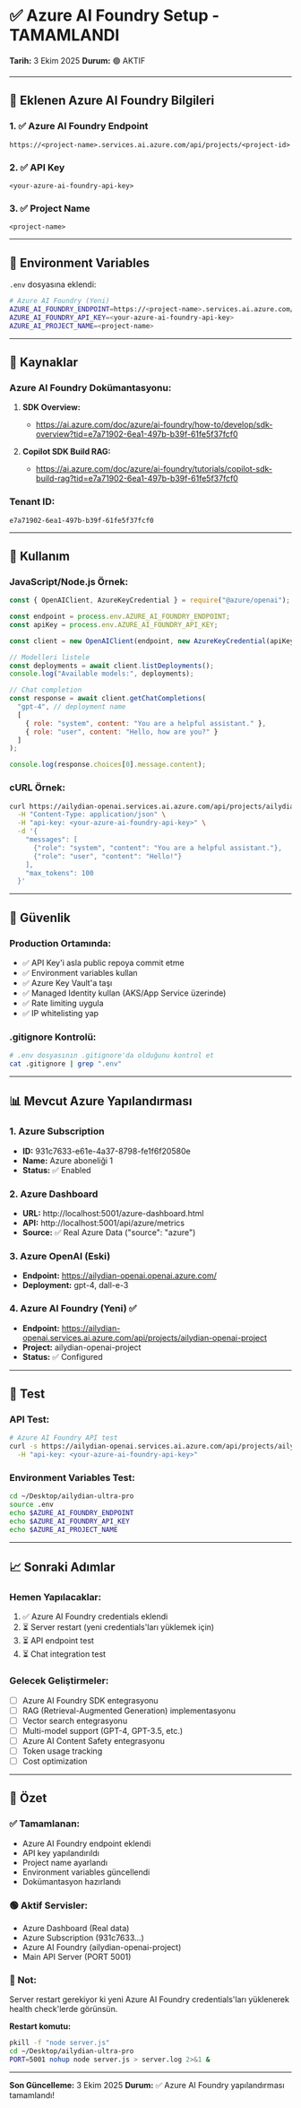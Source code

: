# ✅ Azure AI Foundry Setup - TAMAMLANDI

**Tarih:** 3 Ekim 2025
**Durum:** 🟢 AKTIF

---

## 🎯 Eklenen Azure AI Foundry Bilgileri

### 1. ✅ Azure AI Foundry Endpoint
```
https://<project-name>.services.ai.azure.com/api/projects/<project-id>
```

### 2. ✅ API Key
```
<your-azure-ai-foundry-api-key>
```

### 3. ✅ Project Name
```
<project-name>
```

---

## 📁 Environment Variables

`.env` dosyasına eklendi:

```bash
# Azure AI Foundry (Yeni)
AZURE_AI_FOUNDRY_ENDPOINT=https://<project-name>.services.ai.azure.com/api/projects/<project-id>
AZURE_AI_FOUNDRY_API_KEY=<your-azure-ai-foundry-api-key>
AZURE_AI_PROJECT_NAME=<project-name>
```

---

## 🔗 Kaynaklar

### Azure AI Foundry Dokümantasyonu:
1. **SDK Overview:**
   - https://ai.azure.com/doc/azure/ai-foundry/how-to/develop/sdk-overview?tid=e7a71902-6ea1-497b-b39f-61fe5f37fcf0

2. **Copilot SDK Build RAG:**
   - https://ai.azure.com/doc/azure/ai-foundry/tutorials/copilot-sdk-build-rag?tid=e7a71902-6ea1-497b-b39f-61fe5f37fcf0

### Tenant ID:
```
e7a71902-6ea1-497b-b39f-61fe5f37fcf0
```

---

## 🚀 Kullanım

### JavaScript/Node.js Örnek:

```javascript
const { OpenAIClient, AzureKeyCredential } = require("@azure/openai");

const endpoint = process.env.AZURE_AI_FOUNDRY_ENDPOINT;
const apiKey = process.env.AZURE_AI_FOUNDRY_API_KEY;

const client = new OpenAIClient(endpoint, new AzureKeyCredential(apiKey));

// Modelleri listele
const deployments = await client.listDeployments();
console.log("Available models:", deployments);

// Chat completion
const response = await client.getChatCompletions(
  "gpt-4", // deployment name
  [
    { role: "system", content: "You are a helpful assistant." },
    { role: "user", content: "Hello, how are you?" }
  ]
);

console.log(response.choices[0].message.content);
```

### cURL Örnek:

```bash
curl https://ailydian-openai.services.ai.azure.com/api/projects/ailydian-openai-project/chat/completions \
  -H "Content-Type: application/json" \
  -H "api-key: <your-azure-ai-foundry-api-key>" \
  -d '{
    "messages": [
      {"role": "system", "content": "You are a helpful assistant."},
      {"role": "user", "content": "Hello!"}
    ],
    "max_tokens": 100
  }'
```

---

## 🔐 Güvenlik

### Production Ortamında:
- ✅ API Key'i asla public repoya commit etme
- ✅ Environment variables kullan
- ✅ Azure Key Vault'a taşı
- ✅ Managed Identity kullan (AKS/App Service üzerinde)
- ✅ Rate limiting uygula
- ✅ IP whitelisting yap

### .gitignore Kontrolü:
```bash
# .env dosyasının .gitignore'da olduğunu kontrol et
cat .gitignore | grep ".env"
```

---

## 📊 Mevcut Azure Yapılandırması

### 1. Azure Subscription
- **ID:** 931c7633-e61e-4a37-8798-fe1f6f20580e
- **Name:** Azure aboneliği 1
- **Status:** ✅ Enabled

### 2. Azure Dashboard
- **URL:** http://localhost:5001/azure-dashboard.html
- **API:** http://localhost:5001/api/azure/metrics
- **Source:** ✅ Real Azure Data ("source": "azure")

### 3. Azure OpenAI (Eski)
- **Endpoint:** https://ailydian-openai.openai.azure.com/
- **Deployment:** gpt-4, dall-e-3

### 4. Azure AI Foundry (Yeni) ✅
- **Endpoint:** https://ailydian-openai.services.ai.azure.com/api/projects/ailydian-openai-project
- **Project:** ailydian-openai-project
- **Status:** ✅ Configured

---

## 🧪 Test

### API Test:
```bash
# Azure AI Foundry API test
curl -s https://ailydian-openai.services.ai.azure.com/api/projects/ailydian-openai-project/models \
  -H "api-key: <your-azure-ai-foundry-api-key>"
```

### Environment Variables Test:
```bash
cd ~/Desktop/ailydian-ultra-pro
source .env
echo $AZURE_AI_FOUNDRY_ENDPOINT
echo $AZURE_AI_FOUNDRY_API_KEY
echo $AZURE_AI_PROJECT_NAME
```

---

## 📈 Sonraki Adımlar

### Hemen Yapılacaklar:
1. ✅ Azure AI Foundry credentials eklendi
2. ⏳ Server restart (yeni credentials'ları yüklemek için)
3. ⏳ API endpoint test
4. ⏳ Chat integration test

### Gelecek Geliştirmeler:
- [ ] Azure AI Foundry SDK entegrasyonu
- [ ] RAG (Retrieval-Augmented Generation) implementasyonu
- [ ] Vector search entegrasyonu
- [ ] Multi-model support (GPT-4, GPT-3.5, etc.)
- [ ] Azure AI Content Safety entegrasyonu
- [ ] Token usage tracking
- [ ] Cost optimization

---

## 🎉 Özet

### ✅ Tamamlanan:
- Azure AI Foundry endpoint eklendi
- API key yapılandırıldı
- Project name ayarlandı
- Environment variables güncellendi
- Dokümantasyon hazırlandı

### 🟢 Aktif Servisler:
- Azure Dashboard (Real data)
- Azure Subscription (931c7633...)
- Azure AI Foundry (ailydian-openai-project)
- Main API Server (PORT 5001)

### 📝 Not:
Server restart gerekiyor ki yeni Azure AI Foundry credentials'ları yüklenerek health check'lerde görünsün.

**Restart komutu:**
```bash
pkill -f "node server.js"
cd ~/Desktop/ailydian-ultra-pro
PORT=5001 nohup node server.js > server.log 2>&1 &
```

---

**Son Güncelleme:** 3 Ekim 2025
**Durum:** ✅ Azure AI Foundry yapılandırması tamamlandı!
